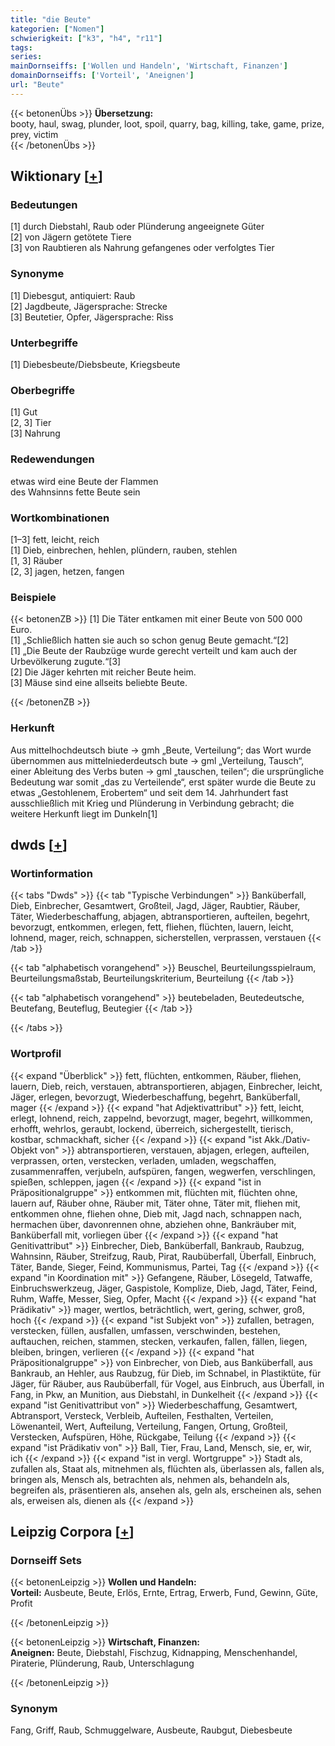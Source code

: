 ```yaml
---
title: "die Beute"
kategorien: ["Nomen"]
schwierigkeit: ["k3", "h4", "r11"]
tags:
series:
mainDornseiffs: ['Wollen und Handeln', 'Wirtschaft, Finanzen']
domainDornseiffs: ['Vorteil', 'Aneignen']
url: "Beute"
---
```


{{< betonenÜbs >}}
**Übersetzung:**  
booty, haul, swag, plunder, loot, spoil, quarry, bag, killing, take, game, prize, prey, victim  
{{< /betonenÜbs >}}

## Wiktionary [[+](https://de.wiktionary.org/wiki/Beute)]

### Bedeutungen
[1] durch Diebstahl, Raub oder Plünderung angeeignete Güter  
[2] von Jägern getötete Tiere  
[3] von Raubtieren als Nahrung gefangenes oder verfolgtes Tier  

### Synonyme
[1] Diebesgut, antiquiert: Raub  
[2] Jagdbeute, Jägersprache: Strecke  
[3] Beutetier, Opfer, Jägersprache: Riss  

### Unterbegriffe
[1] Diebesbeute/Diebsbeute, Kriegsbeute  

### Oberbegriffe
[1] Gut  
[2, 3] Tier  
[3] Nahrung  

### Redewendungen
etwas wird eine Beute der Flammen  
des Wahnsinns fette Beute sein  

### Wortkombinationen
[1–3] fett, leicht, reich  
[1] Dieb, einbrechen, hehlen, plündern, rauben, stehlen  
[1, 3] Räuber  
[2, 3] jagen, hetzen, fangen  

### Beispiele
{{< betonenZB >}}
[1] Die Täter entkamen mit einer Beute von 500 000 Euro.  
[1] „Schließlich hatten sie auch so schon genug Beute gemacht.“[2]  
[1] „Die Beute der Raubzüge wurde gerecht verteilt und kam auch der Urbevölkerung zugute.“[3]  
[2] Die Jäger kehrten mit reicher Beute heim.  
[3] Mäuse sind eine allseits beliebte Beute.  

{{< /betonenZB >}}
### Herkunft
Aus mittelhochdeutsch biute → gmh „Beute, Verteilung“; das Wort wurde übernommen aus mittelniederdeutsch bute → gml „Verteilung, Tausch“, einer Ableitung des Verbs buten → gml „tauschen, teilen“; die ursprüngliche Bedeutung war somit „das zu Verteilende“, erst später wurde die Beute zu etwas „Gestohlenem, Erobertem“ und seit dem 14. Jahrhundert fast ausschließlich mit Krieg und Plünderung in Verbindung gebracht; die weitere Herkunft liegt im Dunkeln[1]  



## dwds [[+](https://www.dwds.de/wb/Beute)]

### Wortinformation
{{< tabs "Dwds" >}}
{{< tab "Typische Verbindungen" >}}
Banküberfall, Dieb, Einbrecher, Gesamtwert, Großteil, Jagd, Jäger, Raubtier, Räuber, Täter, Wiederbeschaffung, abjagen, abtransportieren, aufteilen, begehrt, bevorzugt, entkommen, erlegen, fett, fliehen, flüchten, lauern, leicht, lohnend, mager, reich, schnappen, sicherstellen, verprassen, verstauen
{{< /tab >}}

{{< tab "alphabetisch vorangehend" >}}
Beuschel, Beurteilungsspielraum, Beurteilungsmaßstab, Beurteilungskriterium, Beurteilung
{{< /tab >}}

{{< tab "alphabetisch vorangehend" >}}
beutebeladen, Beutedeutsche, Beutefang, Beuteflug, Beutegier
{{< /tab >}}

{{< /tabs >}}

### Wortprofil
{{< expand "Überblick" >}} fett, flüchten, entkommen, Räuber, fliehen, lauern, Dieb, reich, verstauen, abtransportieren, abjagen, Einbrecher, leicht, Jäger, erlegen, bevorzugt, Wiederbeschaffung, begehrt, Banküberfall, mager {{< /expand >}}
{{< expand "hat Adjektivattribut" >}} fett, leicht, erlegt, lohnend, reich, zappelnd, bevorzugt, mager, begehrt, willkommen, erhofft, wehrlos, geraubt, lockend, überreich, sichergestellt, tierisch, kostbar, schmackhaft, sicher {{< /expand >}}
{{< expand "ist Akk./Dativ-Objekt von" >}} abtransportieren, verstauen, abjagen, erlegen, aufteilen, verprassen, orten, verstecken, verladen, umladen, wegschaffen, zusammenraffen, verjubeln, aufspüren, fangen, wegwerfen, verschlingen, spießen, schleppen, jagen {{< /expand >}}
{{< expand "ist in Präpositionalgruppe" >}} entkommen mit, flüchten mit, flüchten ohne, lauern auf, Räuber ohne, Räuber mit, Täter ohne, Täter mit, fliehen mit, entkommen ohne, fliehen ohne, Dieb mit, Jagd nach, schnappen nach, hermachen über, davonrennen ohne, abziehen ohne, Bankräuber mit, Banküberfall mit, vorliegen über {{< /expand >}}
{{< expand "hat Genitivattribut" >}} Einbrecher, Dieb, Banküberfall, Bankraub, Raubzug, Wahnsinn, Räuber, Streifzug, Raub, Pirat, Raubüberfall, Überfall, Einbruch, Täter, Bande, Sieger, Feind, Kommunismus, Partei, Tag {{< /expand >}}
{{< expand "in Koordination mit" >}} Gefangene, Räuber, Lösegeld, Tatwaffe, Einbruchswerkzeug, Jäger, Gaspistole, Komplize, Dieb, Jagd, Täter, Feind, Ruhm, Waffe, Messer, Sieg, Opfer, Macht {{< /expand >}}
{{< expand "hat Prädikativ" >}} mager, wertlos, beträchtlich, wert, gering, schwer, groß, hoch {{< /expand >}}
{{< expand "ist Subjekt von" >}} zufallen, betragen, verstecken, füllen, ausfallen, umfassen, verschwinden, bestehen, auftauchen, reichen, stammen, stecken, verkaufen, fallen, fällen, liegen, bleiben, bringen, verlieren {{< /expand >}}
{{< expand "hat Präpositionalgruppe" >}} von Einbrecher, von Dieb, aus Banküberfall, aus Bankraub, an Hehler, aus Raubzug, für Dieb, im Schnabel, in Plastiktüte, für Jäger, für Räuber, aus Raubüberfall, für Vogel, aus Einbruch, aus Überfall, in Fang, in Pkw, an Munition, aus Diebstahl, in Dunkelheit {{< /expand >}}
{{< expand "ist Genitivattribut von" >}} Wiederbeschaffung, Gesamtwert, Abtransport, Versteck, Verbleib, Aufteilen, Festhalten, Verteilen, Löwenanteil, Wert, Aufteilung, Verteilung, Fangen, Ortung, Großteil, Verstecken, Aufspüren, Höhe, Rückgabe, Teilung {{< /expand >}}
{{< expand "ist Prädikativ von" >}} Ball, Tier, Frau, Land, Mensch, sie, er, wir, ich {{< /expand >}}
{{< expand "ist in vergl. Wortgruppe" >}} Stadt als, zufallen als, Staat als, mitnehmen als, flüchten als, überlassen als, fallen als, bringen als, Mensch als, betrachten als, nehmen als, behandeln als, begreifen als, präsentieren als, ansehen als, geln als, erscheinen als, sehen als, erweisen als, dienen als {{< /expand >}}

## Leipzig Corpora [[+](https://corpora.uni-leipzig.de/en/res?word=Beute&corpusId=deu_newscrawl-public_2018)]

### Dornseiff Sets
{{< betonenLeipzig >}}
**Wollen und Handeln:**  
**Vorteil:** Ausbeute, Beute, Erlös, Ernte, Ertrag, Erwerb, Fund, Gewinn, Güte, Profit  

{{< /betonenLeipzig >}}


{{< betonenLeipzig >}}
**Wirtschaft, Finanzen:**  
**Aneignen:** Beute, Diebstahl, Fischzug, Kidnapping, Menschenhandel, Piraterie, Plünderung, Raub, Unterschlagung  

{{< /betonenLeipzig >}}

### Synonym
Fang, Griff, Raub, Schmuggelware, Ausbeute, Raubgut, Diebesbeute

